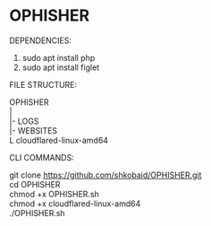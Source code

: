 # OPHISHER  

DEPENDENCIES:  
  
1) sudo apt install php  
2) sudo apt install figlet    

FILE STRUCTURE: 
  
OPHISHER  
|  
|- LOGS  
|- WEBSITES  
L cloudflared-linux-amd64  
  
CLI COMMANDS:  
  
git clone https://github.com/shkobaid/OPHISHER.git  
cd OPHISHER  
chmod +x OPHISHER.sh  
chmod +x cloudflared-linux-amd64  
./OPHISHER.sh  
